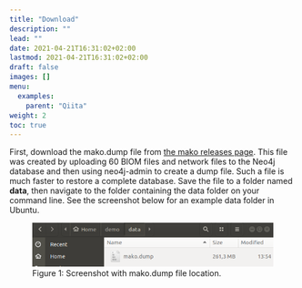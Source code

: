 ```yaml
---
title: "Download"
description: ""
lead: ""
date: 2021-04-21T16:31:02+02:00
lastmod: 2021-04-21T16:31:02+02:00
draft: false
images: []
menu: 
  examples:
    parent: "Qiita"
weight: 2
toc: true
---
```


First, download the mako.dump file from <a href="https://github.com/ramellose/mako/releases">the mako releases page</a>. This file was created by uploading 60 BIOM files and network files to the Neo4j database and then using neo4j-admin to create a dump file. Such a file is much faster to restore a complete database. Save the file to a folder named <b>data</b>, then navigate to the folder containing the data folder on your command line. See the screenshot below for an example data folder in Ubuntu. 

<figure>
  <img src="/images/filepath.PNG" alt="Screenshot with mako.dump file location." width="600"> 
  <figcaption>Figure 1: Screenshot with mako.dump file location.</figcaption>
</figure>


